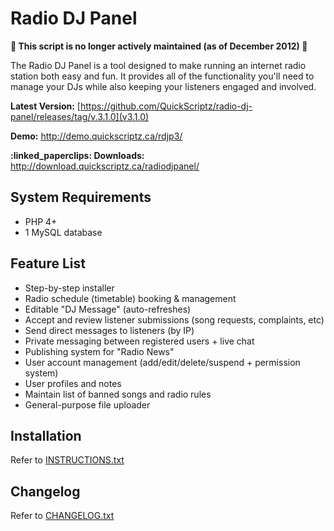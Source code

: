 # Radio DJ Panel

**:rotating_light: This script is no longer actively maintained (as of December 2012) :rotating_light:**

The Radio DJ Panel is a tool designed to make running an internet radio station both easy and fun. It provides all of the functionality you'll need to manage your DJs while also keeping your listeners engaged and involved.

**Latest Version:** [https://github.com/QuickScriptz/radio-dj-panel/releases/tag/v.3.1.0](v3.1.0)

**Demo:** http://demo.quickscriptz.ca/rdjp3/

**:linked_paperclips: Downloads:** http://download.quickscriptz.ca/radiodjpanel/

## System Requirements

- PHP 4+
- 1 MySQL database

## Feature List

- Step-by-step installer
- Radio schedule (timetable) booking & management
- Editable "DJ Message" (auto-refreshes)
- Accept and review listener submissions (song requests, complaints, etc)
- Send direct messages to listeners (by IP)
- Private messaging between registered users + live chat
- Publishing system for "Radio News"
- User account management (add/edit/delete/suspend + permission system)
- User profiles and notes
- Maintain list of banned songs and radio rules
- General-purpose file uploader

## Installation

Refer to [INSTRUCTIONS.txt](INSTRUCTIONS.txt)

## Changelog

Refer to [CHANGELOG.txt](CHANGELOG.txt)
